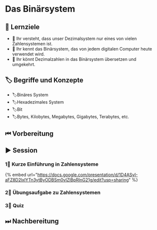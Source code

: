 # Das Binärsystem

## 🎯 Lernziele

* 🎯 Ihr versteht, dass unser Dezimalsystem nur eines von vielen Zahlensystemen ist.
* 🎯 Ihr kennt das Binärsystem, das von jedem digitalen Computer heute verwendet wird.
* 🎯 Ihr könnt Dezimalzahlen in das Binärsystem übersetzen und umgekehrt.

## 🏷 Begriffe und Konzepte

* 🏷Binäres System
* 🏷Hexadezimales System
* 🏷Bit
* 🏷Bytes, Kilobytes, Megabytes, Gigabytes, Terabytes, etc.

## ⏮ Vorbereitung

## ▶ Session

### 1⃣ Kurze Einführung in Zahlensysteme

{% embed url="https://docs.google.com/presentation/d/1D4ASyI-aFZ8D2lxlYTn3ytByODBSm0vIZlBpRInG21g/edit?usp=sharing" %}

### 2⃣ Übungsaufgabe zu Zahlensystemen

### 3⃣ Quiz

## ⏭ Nachbereitung

